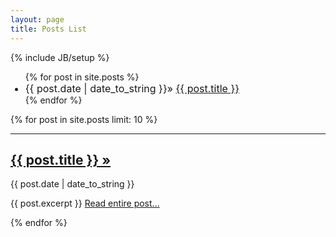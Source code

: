 ```yaml
---
layout: page
title: Posts List 
---
```

{% include JB/setup %}
<ul class="posts">
  {% for post in site.posts %}
    <li style="font-size:16px;">
      <span>{{ post.date | date_to_string }}</span>&raquo;
      <a href="{{ BASE_PATH }}{{ post.url }}">{{ post.title }}</a>
    </li>
  {% endfor %}
</ul>
{% for post in site.posts limit: 10 %}
  <hr />
  <div><a href="{{ post.url }}"><h2>{{ post.title }}&nbsp;&raquo;</h2></a></div>
  <div>
      <span class="small text-muted">{{ post.date | date_to_string }}</span></div>
  <div>
    <p>
      {{ post.excerpt }} <a href="{{ post.url }}" class="lead">Read&nbsp;entire&nbsp;post...</a>
    </p>
  </div>
{% endfor %}